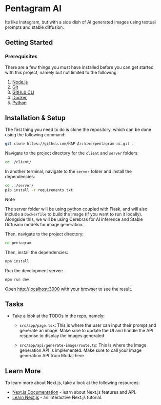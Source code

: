 # Pentagram AI

Its like Instagram, but with a side dish of AI generated images using textual prompts and stable diffusion.

## Getting Started

### Prerequisites

There are a few things you must have installed before you can get started with this project,
namely but not limited to the following:
1. [Node.js](https://nodejs.org/en/download/)
2. [Git](https://git-scm.com/downloads)
3. [GitHub CLI](https://cli.github.com/)
4. [Docker](https://docs.docker.com/get-docker/)
5. [Python](https://www.python.org/downloads/)


## Installation & Setup 

The first thing you need to do is clone the repository, which can be done using the following command:
```bash
git clone https://github.com/HAP-Archive/pentagram-ai.git .
```

Navigate to the project directory for the `client` and `server` folders:
```bash
cd ./client/
```

In another terminal, navigate to the `server` folder and install the dependencies:
```bash
cd ../server/
pip install -r requirements.txt
```

> [!NOTE]
> The server folder will be using python coupled with Flask, and will also 
> include a `Dockerfile` to build the image (if you want to run it locally).
> Alongside this, we will be using Cerebras for AI inference and Stable Diffusion 
> models for image generation.



Then, navigate to the project directory:
```bash
cd pentagram
```

Then, install the dependencies:

```bash
npm install
```

Run the development server:

```bash
npm run dev
```

Open [http://localhost:3000](http://localhost:3000) with your browser to see the result.

## Tasks

- Take a look at the TODOs in the repo, namely:

    - `src/app/page.tsx`: This is where the user can input their prompt and generate an image. Make sure to update the UI and handle the API response to display the images generated

    - `src/app/api/generate-image/route.ts`: This is where the image generation API is implemented. Make sure to call your image generation API from Modal here


## Learn More

To learn more about Next.js, take a look at the following resources:

- [Next.js Documentation](https://nextjs.org/docs) - learn about Next.js features and API.
- [Learn Next.js](https://nextjs.org/learn) - an interactive Next.js tutorial.
